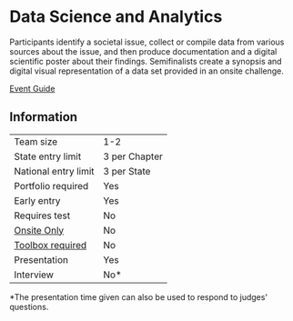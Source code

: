 # Data Science and Analytics

Participants identify a societal issue, collect or compile data
from various sources about the issue, and then produce documentation and a digital scientific poster about their findings.
Semifinalists create a synopsis and digital visual representation
of a data set provided in an onsite challenge.

[Event Guide](https://lwsd.sharepoint.com/:b:/r/sites/GR-JHS-TechnologyStudentAssociation-SCA/Shared%20Documents/23-24/Competition/Event%20Guides/HS%20-%20Data%20Science%20and%20Analytics.pdf)

## Information

|                             |               |
| --------------------------- | ------------- |
| Team size                   | 1-2           |
| State entry limit           | 3 per Chapter |
| National entry limit        | 3 per State   |
| Portfolio required          | Yes           |
| Early entry                 | Yes           |
| Requires test               | No            |
| [Onsite Only](/#terms)      | No            |
| [Toolbox required](/#terms) | No            |
| Presentation                | Yes           |
| Interview                   | No\*          |

\*The presentation time given can also be used to respond to judges' questions.
